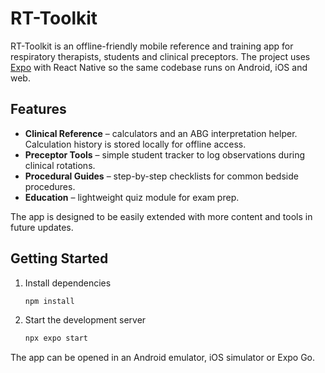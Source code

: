 # RT-Toolkit

RT-Toolkit is an offline-friendly mobile reference and training app for respiratory therapists, students and clinical preceptors. The project uses [Expo](https://expo.dev) with React Native so the same codebase runs on Android, iOS and web.

## Features

- **Clinical Reference** – calculators and an ABG interpretation helper. Calculation history is stored locally for offline access.
- **Preceptor Tools** – simple student tracker to log observations during clinical rotations.
- **Procedural Guides** – step-by-step checklists for common bedside procedures.
- **Education** – lightweight quiz module for exam prep.

The app is designed to be easily extended with more content and tools in future updates.

## Getting Started

1. Install dependencies
   ```bash
   npm install
   ```
2. Start the development server
   ```bash
   npx expo start
   ```

The app can be opened in an Android emulator, iOS simulator or Expo Go.

